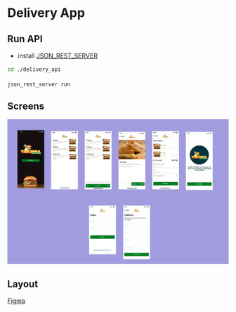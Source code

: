 # Delivery App

## Run API

- install [JSON_REST_SERVER](https://pub.dev/packages/json_rest_server)

```bash
cd ./delivery_api

json_rest_server run

```
## Screens

<img src="./screens.png" />

## Layout

[Figma](https://www.figma.com/file/Pbk88bpizuBFIPhkgLMGnr/Delivery-App-(Copy)?node-id=0%3A1&t=KmD4mWoUvopPRVJT-1)